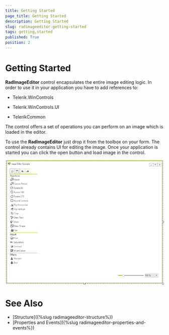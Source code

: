 ```yaml
---
title: Getting Started
page_title: Getting Started
description: Getting Started
slug: radimageeditor-getting-started
tags: getting,started
published: True
position: 2
---
```


# Getting Started

__RadImageEditor__ control encapsulates the entire image editing logic. In order to use it in your application you have to add references to:

* Telerik.WinControls

* Telerik.WinControls.UI

* TelerikCommon

The control offers a set of operations you can perform on an image which is loaded in the editor. 

To use the __RadImageEditor__ just drop it from the toolbox on your form. The control already contains UI for editing the image. Once your application is started you can click the open button and load image in the control.

![](images/image-editor-getting-started001.png)


# See Also

* [Structure]({%slug radimageeditor-structure%})
* [Properties and Events]({%slug radimageeditor-properties-and-events%})